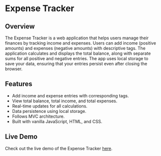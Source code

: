 # Expense Tracker

## Overview
The Expense Tracker is a web application that helps users manage their finances by tracking income and expenses. Users can add income (positive amounts) and expenses (negative amounts) with descriptive tags. The application calculates and displays the total balance, along with separate sums for all positive and negative entries. The app uses local storage to save your data, ensuring that your entries persist even after closing the browser.

## Features
- Add income and expense entries with corresponding tags.
- View total balance, total income, and total expenses.
- Real-time updates for all calculations.
- Data persistence using local storage.
- Follows MVC architecture.
- Built with vanilla JavaScript, HTML, and CSS.
  
## Live Demo
Check out the live demo of the Expense Tracker [here](https://expensetracker-mvc.netlify.app/).